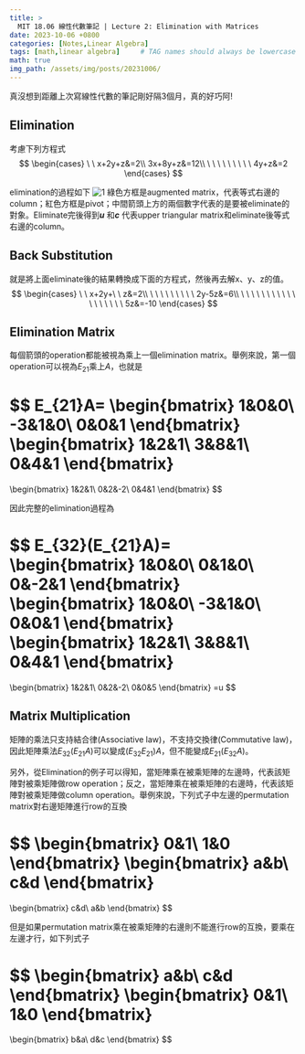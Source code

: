 ```yaml
---
title: > 
  MIT 18.06 線性代數筆記 | Lecture 2: Elimination with Matrices
date: 2023-10-06 +0800
categories: [Notes,Linear Algebra]
tags: [math,linear algebra]     # TAG names should always be lowercase
math: true
img_path: /assets/img/posts/20231006/
---
```


真沒想到距離上次寫線性代數的筆記剛好隔3個月，真的好巧阿!

## Elimination
考慮下列方程式
$$
\begin{cases}
\ \ x+2y+z&=2\\
3x+8y+z&=12\\
\ \ \ \ \ \ \ \ \ 4y+z&=2
\end{cases}
$$

elimination的過程如下
![1](1.png)
綠色方框是augmented matrix，代表等式右邊的column；紅色方框是pivot；中間箭頭上方的兩個數字代表的是要被eliminate的對象。Eliminate完後得到***u*** 和***c*** 代表upper triangular matrix和eliminate後等式右邊的column。

## Back Substitution
就是將上面eliminate後的結果轉換成下面的方程式，然後再去解x、y、z的值。
$$
\begin{cases}
\ \ x+2y+\ \ z&=2\\
\ \ \ \ \ \ \ \ \ 2y-5z&=6\\
\ \ \ \ \ \ \ \ \ \ \ \ \ \ \ \ \ \ 5z&=-10
\end{cases}
$$

## Elimination Matrix

每個箭頭的operation都能被視為乘上一個elimination matrix。舉例來說，第一個operation可以視為$E_{21}$乘上$A$，也就是

$$
E_{21}A=
\begin{bmatrix}
1&0&0\\
-3&1&0\\
0&0&1
\end{bmatrix}
\begin{bmatrix}
1&2&1\\
3&8&1\\
0&4&1
\end{bmatrix}
=
\begin{bmatrix}
1&2&1\\
0&2&-2\\
0&4&1
\end{bmatrix}
$$

因此完整的elimination過程為

$$
E_{32}(E_{21}A)=
\begin{bmatrix}
1&0&0\\
0&1&0\\
0&-2&1
\end{bmatrix}
\begin{bmatrix}
1&0&0\\
-3&1&0\\
0&0&1
\end{bmatrix}
\begin{bmatrix}
1&2&1\\
3&8&1\\
0&4&1
\end{bmatrix}
=
\begin{bmatrix}
1&2&1\\
0&2&-2\\
0&0&5
\end{bmatrix}
=u
$$

## Matrix Multiplication

矩陣的乘法只支持結合律(Associative law)，不支持交換律(Commutative law)，因此矩陣乘法$E_{32}(E_{21}A)$可以變成$(E_{32}E_{21})A$，但不能變成$E_{21}(E_{32}A)$。

另外，從Elimination的例子可以得知，當矩陣乘在被乘矩陣的左邊時，代表該矩陣對被乘矩陣做row operation；反之，當矩陣乘在被乘矩陣的右邊時，代表該矩陣對被乘矩陣做column operation。舉例來說，下列式子中左邊的permutation matrix對右邊矩陣進行row的互換

$$
\begin{bmatrix}
0&1\\
1&0
\end{bmatrix}
\begin{bmatrix}
a&b\\
c&d
\end{bmatrix}
=
\begin{bmatrix}
c&d\\
a&b
\end{bmatrix}
$$

但是如果permutation matrix乘在被乘矩陣的右邊則不能進行row的互換，要乘在左邊才行，如下列式子

$$
\begin{bmatrix}
a&b\\
c&d
\end{bmatrix}
\begin{bmatrix}
0&1\\
1&0
\end{bmatrix}
=
\begin{bmatrix}
b&a\\
d&c
\end{bmatrix}
$$